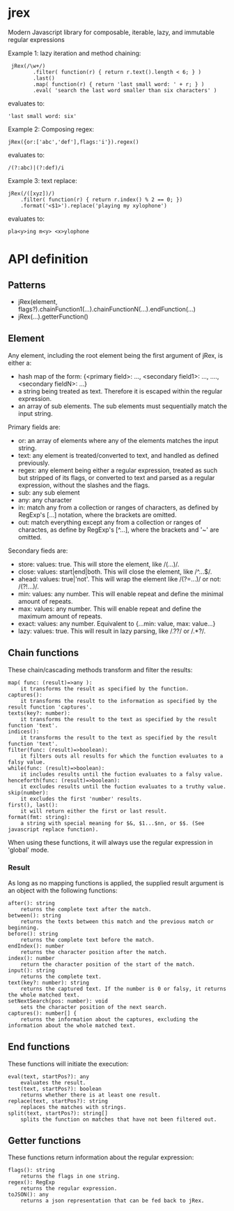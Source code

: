# jrex
Modern Javascript library for composable, iterable, lazy, and immutable regular expressions

Example 1: lazy iteration and method chaining:

     jRex(/\w+/)
            .filter( function(r) { return r.text().length < 6; } )
            .last()
            .map( function(r) { return 'last small word: ' + r; } )
            .eval( 'search the last word smaller than six characters' )

evaluates to:
    
    'last small word: six'

Example 2: Composing regex:

    jRex({or:['abc','def'],flags:'i'}).regex()
    
evaluates to:

    /(?:abc)|(?:def)/i

Example 3: text replace:

    jRex(/([xyz])/)
        .filter( function(r) { return r.index() % 2 == 0; })
        .format('<$1>').replace('playing my xylophone')
    
evaluates to:

    pla<y>ing m<y> <x>ylophone

API definition
==============
Patterns
--------
- jRex(element, flags?).chainFunction1(...).chainFunctionN(...).endFunction(...)
- jRex(...).getterFunction()

Element
-------
Any element, including the root element being the first argument of jRex, is either a:

- hash map of the form: {\<primary field>: ..., \<secondary field1>: ..., ...., \<secondary fieldN>: ...}
- a string being treated as text. Therefore it is escaped within the regular expression.
- an array of sub elements. The sub elements must sequentially match the input string.

Primary fields are:

- or: an array of elements where any of the elements matches the input string.
- text: any element is treated/converted to text, and handled as defined previously. 
- regex: any element being either a regular expression, treated as such but stripped of its flags, or converted to text and parsed as a regular expression, without the slashes and the flags.
- sub: any sub element 
- any: any character
- in: match any from a collection or ranges of characters, as defined by RegExp's [...] notation, where the brackets are omitted.
- out: match everything except any from a collection or ranges of charactes, as define by RegExp's [^...], where the brackets and '~' are omitted.

Secondary fieds are:

- store: values: true. This will store the element, like /(...)/.
- close: values: start|end|both. This will close the element, like /^...$/.
- ahead: values: true|'not'. This will wrap the element like /(?=...)/ or not: /(?!...)/.
- min: values: any number. This will enable repeat and define the minimal amount of repeats.
- max: values: any number. This will enable repeat and define the maximum amount of repeats.
- exact: values: any number. Equivalent to \{...min: value, max: value...\}
- lazy: values: true. This will result in lazy parsing, like /.??/ or /.*?/.

Chain functions
---------------
These chain/cascading methods transform and filter the results:

	map( func: (result)=>any ): 
	 	it transforms the result as specified by the function.
	captures(): 
		it transforms the result to the information as specified by the result function 'captures'.
	texts(key?: number): 
		it transforms the result to the text as specified by the result function 'text'.
	indices(): 
		it transforms the result to the text as specified by the result function 'text'.
	filter(func: (result)=>boolean): 
		it filters outs all results for which the function evaluates to a falsy value.
	while(func: (result)=>boolean): 
		it includes results until the fuction evaluates to a falsy value.
	henceforth(func: (result)=>boolean): 
		it excludes results until the fuction evaluates to a truthy value.
	skip(number): 
		it excludes the first 'number' results.
	first(), last(): 
		it will return either the first or last result.
	format(fmt: string): 
		a string with special meaning for $&, $1...$nn, or $$. (See javascript replace function).

When using these functions, it will always use the regular expression in 'global' mode.

### Result

As long as no mapping functions is applied, the supplied result argument is an object with the following functions:

	after(): string
		returns the complete text after the match.
	between(): string
		returns the texts between this match and the previous match or beginning.
	before(): string
		returns the complete text before the match.
	endIndex(): number
		returns the character position after the match.
	index(): number
		return the character position of the start of the match.
	input(): string
		returns the complete text.
	text(key?: number): string
		returns the captured text. If the number is 0 or falsy, it returns the whole matched text.
	setNextSearch(pos: number): void
		sets the character position of the next search.
	captures(): number[] {
		returns the information about the captures, excluding the information about the whole matched text.

End functions
-------------
These functions will initiate the execution:

	eval(text, startPos?): any
		evaluates the result.
	test(text, startPos?): boolean 
		returns whether there is at least one result.
	replace(text, startPos?): string
		replaces the matches with strings.
	split(text, startPos?): string[]
		splits the function on matches that have not been filtered out.

Getter functions
-----------------
These functions return information about the regular expression:

	flags(): string
		returns the flags in one string.
	regex(): RegExp 
		returns the regular expression.
	toJSON(): any
		returns a json representation that can be fed back to jRex.
